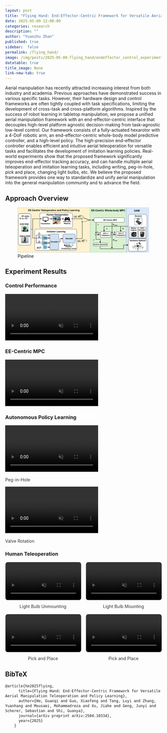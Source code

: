 ```yaml
---
layout: post
title: "Flying Hand: End-Effector-Centric Framework for Versatile Aerial Manipulation Teleoperation and Policy Learning"
date: 2025-05-09 12:00:00
categories: research
description: ""
author: "Yuanzhu Zhan"
published: true
sidebar:  false
permalink: /flying_hand/
image: /img/posts/2025-05-09-flying_hand/endeffector_control_experiment.mp4
datatable: true
title_image: None
link-new-tab: true
---
```



Aerial manipulation has recently attracted increasing interest from both industry and academia. Previous approaches have demonstrated success in various specific tasks. However, their hardware design and control frameworks are often tightly coupled with task specifications, limiting the development of cross-task and cross-platform algorithms. Inspired by the success of robot learning in tabletop manipulation, we propose a unified aerial manipulation framework with an end-effector-centric interface that decouples high-level platform agnostic decision-making from task-agnostic low-level control. Our framework consists of a fully-actuated hexarotor with a 4-DoF robotic arm, an end-effector-centric whole-body model predictive controller, and a high-level policy. The high-precision end-effector controller enables efficient and intuitive aerial teleoperation for versatile tasks and facilitates the development of imitation learning policies. Real-world experiments show that the proposed framework significantly improves end-effector tracking accuracy, and can handle multiple aerial teleoperation and imitation learning tasks, including writing, peg-in-hole, pick and place, changing light bulbs, etc. We believe the proposed framework provides one way to standardize and unify aerial manipulation into the general manipulation community and to advance the field.


## Approach Overview
<figure>
 <img src="/img/posts/2025-05-09-flying_hand/pipeline.png"/>
 <figcaption>
       Pipeline
 </figcaption>
</figure>

## Experiment Results
### Control Performance
<video controls autoplay loop muted playsinline 
       src="/img/posts/2025-05-09-flying_hand/endeffector_control_experiment.mp4" type="video/mp4">
</video>

### EE-Centric MPC
<video controls autoplay loop muted playsinline 
       src="/img/posts/2025-05-09-flying_hand/collision_avoidence.mp4" type="video/mp4">
</video>

### Autonomous Policy Learning
<video controls autoplay loop muted playsinline 
       src="/img/posts/2025-05-09-flying_hand/peginhole_2.mp4" type="video/mp4">
</video>
<div class="caption">Peg-in-Hole</div>

<video controls autoplay loop muted playsinline 
       src="/img/posts/2025-05-09-flying_hand/valve_rotate_3.mp4" type="video/mp4">
</video>
<div class="caption">Valve Rotation</div>

### Human Teleoperation

<style>
  .video-grid {
    display: grid;
    grid-template-columns: repeat(2, 1fr);
    gap: 16px;
    max-width: 800px;
    margin: auto;
  }

  .video-item {
    text-align: center;
  }

  .video-item video {
    width: 100%;
    height: auto;
    border: 1px solid #ccc;
    border-radius: 8px;
  }

  .caption {
    margin-top: 8px;
    font-size: 14px;
    color: #333;
  }
</style>

<div class="video-grid">
  <div class="video-item">
    <video controls autoplay loop muted playsinline 
           src="/img/posts/2025-05-09-flying_hand/bulb_unmount_2.mp4" type="video/mp4">
    </video>
    <div class="caption">Light Bulb Unmounting</div>
  </div>
  <div class="video-item">
    <video controls autoplay loop muted playsinline 
           src="/img/posts/2025-05-09-flying_hand/bulb_mounting_2.mp4" type="video/mp4">
    </video>
    <div class="caption">Light Bulb Mounting</div>
  </div>
  <div class="video-item">
    <video controls autoplay loop muted playsinline 
           src="/img/posts/2025-05-09-flying_hand/pickandplace_glue.mp4" type="video/mp4">
    </video>
    <div class="caption">Pick and Place</div>
  </div>
  <div class="video-item">
    <video controls autoplay loop muted playsinline 
           src="/img/posts/2025-05-09-flying_hand/pickandplace_bluetape.mp4" type="video/mp4">
    </video>
    <div class="caption">Pick and Place</div>
  </div>
</div>

<!-- <video controls autoplay loop muted playsinline 
       src="/img/posts/2025-05-09-flying_hand/bulb_mounting_2.mp4" type="video/mp4">
</video>

<video controls autoplay loop muted playsinline 
       src="/img/posts/2025-05-09-flying_hand/bulb_unmount_2.mp4" type="video/mp4">
</video>

<video controls autoplay loop muted playsinline 
       src="/img/posts/2025-05-09-flying_hand/pickandplace_glue.mp4" type="video/mp4">
</video>


<video controls autoplay loop muted playsinline 
       src="/img/posts/2025-05-09-flying_hand/pickandplace_bluetape.mp4" type="video/mp4">
</video> -->

<!-- ### Publication -->
<section class="section" id="Publication">
  <div class="container is-max-desktop content">
    <h2 class="title">BibTeX</h2>
    <pre><code>@article{he2025flying,
      title={Flying Hand: End-Effector-Centric Framework for Versatile Aerial Manipulation Teleoperation and Policy Learning},
      author={He, Guanqi and Guo, Xiaofeng and Tang, Luyi and Zhang, Yuanhang and Mousaei, Mohammadreza and Xu, Jiahe and Geng, Junyi and Scherer, Sebastian and Shi, Guanya},
      journal={arXiv preprint arXiv:2504.10334},
      year={2025}
    }
    </code></pre>
  </div>
</section>